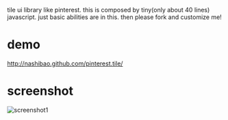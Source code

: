 tile ui library like pinterest. this is composed by tiny(only about 40 lines) javascript. just basic abilities are in this. then please fork and customize me! 

# demo
<http://nashibao.github.com/pinterest.tile/>

# screenshot
![screenshot1](http://nashibao.github.com/pinterest.tile/screenshot.png)

